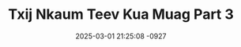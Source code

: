 ---
layout: movie-video-data
date: 2025-03-01 21:25:08 -0927
categories: movie

# Site Attributes
title: "Txij Nkaum Teev Kua Muag Part 3"
permalink: "/movie/Txij_Nkaum_Teev_Kua_Muag_Part_3"

# Movie Attributes
synopsis: ""
producer: "Ger Vue"
director: "Ntxawg Vwj, Piv Tawj Lis, Tswb Yaj, Yis Vwj"
writer: ""
video_link: "https://youtu.be/cusBY4myWus?si=MZO8P53o6JHGJJLe"
genre: "Drama"
year: "2006"
release_type: "DVD"
storage: "Center for Hmong Studies"
thumbnail: "/assets/images/movie_thumbnails/Txij Nkaum Teev Kua Muag Part 3.jpeg"
publishing_company: "Asian Video Production"

# Sequels + Parts
base_movie: "Txij Nkaum Teev Kua Muag Part 1"
total_parts: 4
sequel: "Txij Nkaum Teev Kua Muag Part 4"

# Movie Cast
cast:
- name: "Tub Yaj"
- name: "Pajkub Lis"
- name: "Maiv Vwj"
- name: "Kiab Vwj"
- name: "Vam Vwj"
---